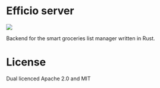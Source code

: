 # Efficio server

[![](https://travis-ci.org/ghost-in-the-sushi/efficio-server.svg?branch=master)](https://travis-ci.org/ghost-in-the-sushi/efficio-server)

Backend for the smart groceries list manager written in Rust.

# License

Dual licenced Apache 2.0 and MIT